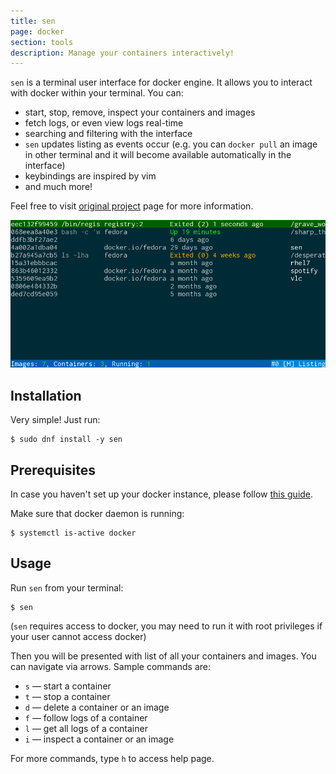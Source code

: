 ```yaml
---
title: sen
page: docker
section: tools
description: Manage your containers interactively!
---
```


`sen` is a terminal user interface for docker engine. It allows you to interact with docker within your terminal. You can:

 * start, stop, remove, inspect your containers and images
 * fetch logs, or even view logs real-time
 * searching and filtering with the interface
 * `sen` updates listing as events occur (e.g. you can `docker pull` an image in other terminal and it will become available automatically in the interface)
 * keybindings are inspired by vim
 * and much more!

Feel free to visit [original project](https://github.com/TomasTomecek/sen) page for more information.

![sen preview](/tools/docker/sen-preview.gif)


## Installation

Very simple! Just run:

```
$ sudo dnf install -y sen
```


## Prerequisites

In case you haven't set up your docker instance, please follow [this guide](https://developer.fedoraproject.org/tools/docker/docker-installation.html).

Make sure that docker daemon is running:

```
$ systemctl is-active docker
```


## Usage

Run `sen` from your terminal:

```
$ sen
```

(`sen` requires access to docker, you may need to run it with root privileges if your user cannot access docker)

Then you will be presented with list of all your containers and images. You can navigate via arrows. Sample commands are:

 * `s` — start a container
 * `t` — stop a container
 * `d` — delete a container or an image
 * `f` — follow logs of a container
 * `l` — get all logs of a container
 * `i` — inspect a container or an image

For more commands, type `h` to access help page.
